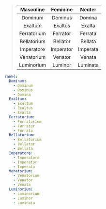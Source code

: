 > Masculine|Feminine|Neuter
> :-:|:-:|:-:
> Dominum|Dominus|Domina
> Exaltum|Exaltus|Exalta
> Ferratorium|Ferrator|Ferrata
> Bellatorium|Bellator|Bellata
> Imperatore|Imperator|Imperata
> Venatorium|Venator|Venata
> Luminorium|Luminor|Luminata

```yaml
ranks:
  Dominum:
    - Dominum
    - Dominus
    - Domina
  Exaltum:
    - Exaltum
    - Exaltus
    - Exalta
  Ferratorium:
    - Ferratorium
    - Ferrator
    - Ferrata
  Bellatorium:
    - Bellatorium
    - Bellator
    - Bellata
  Imperatore:
    - Imperatore
    - Imperator
    - Imperata
  Venatorium:
    - Venatorium
    - Venator
    - Venata
  Luminorium:
    - Luminorium
    - Luminor
    - Luminata
```